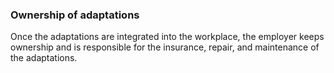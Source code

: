 ###  **Ownership of adaptations**

Once the adaptations are integrated into the workplace, the employer keeps
ownership and is responsible for the insurance, repair, and maintenance of the
adaptations.
